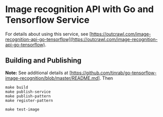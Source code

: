 # Image recognition API with Go and Tensorflow Service

For details about using this service, see [https://outcrawl.com/image-recognition-api-go-tensorflow](https://outcrawl.com/image-recognition-api-go-tensorflow).

## Building and Publishing

**Note:** See additional details at [https://github.com/tinrab/go-tensorflow-image-recognition/blob/master/README.md].
Then

```
make build
make publish-service
make publish-pattern
make register-pattern

make test-image


```
